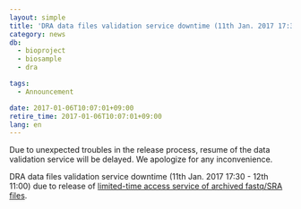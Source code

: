 ```yaml
---
layout: simple
title: 'DRA data files validation service downtime (11th Jan. 2017 17:30 - 12th 11:00) extended'
category: news
db:
  - bioproject
  - biosample
  - dra

tags:
  - Announcement

date: 2017-01-06T10:07:01+09:00
retire_time: 2017-01-06T10:07:01+09:00
lang: en
---
```


<p><span class="attention_text">Due to unexpected troubles in the release process, resume of the data validation service will be delayed. We apologize for any inconvenience.</span></p>

<p>DRA data files validation service downtime (11th Jan. 2017 17:30 - 12th 11:00) due to release of <a href="/news/en/2016-12-07_2-e.html">limited-time access service of archived fastq/SRA files</a>.</p>
